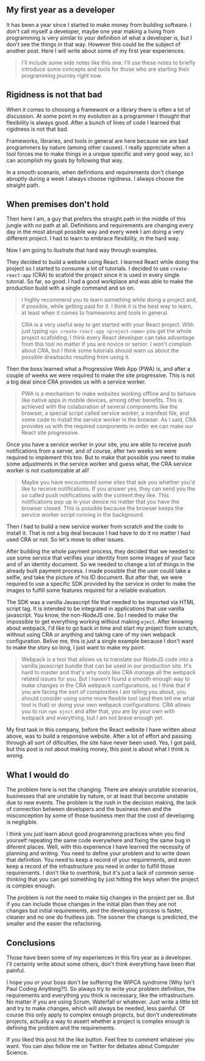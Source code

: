 ## My first year as a developer

It has been a year since I started to make money from building software. I don't call myself a developer, maybe one year making a living from programming is very similar to your definition of what a developer is, but I don't see the things in that way. However this could be the subject of another post. Here I will write about some of my first year experiences.

>I'll include some side notes like this one. I'll use these notes to briefly introduce some concepts and tools for those who are starting their programming journey right now.

## Rigidness is not that bad

When it comes to choosing a framework or a library there is often a lot of discussion. At some point in my evolution as a programmer I thought that flexibility is always good. After a bunch of lines of code I learned that rigidness is not that bad.

Frameworks, libraries, and tools in general are here because we are bad programmers by nature (among other causes). I really appreciate when a tool forces me to make things in a unique specific and very good way, so I can acomplish my goals by following that way.

In a smooth scenario, when definitions and requirements don't change abruptly during a week I always choose rigidness. I always choose the straight path.


## When premises don't hold

Then here I am, a guy that prefers the straight path in the middle of this jungle with no path at all. Definitions and requirements are changing every day in the most abrupt possible way and every week I am doing a very different project. I had to learn to embrace flexibility, in the hard way.

Now I am going to ilustrate that hard way through examples.

They decided to build a website using React. I learned React while doing the project so I started to consume a lot of tutorials. I decided to use ```create-react-app``` (CRA) to scafold the project since it is used in every single tutorial. So far, so good. I had a good workplace and was able to make the production build with a single command and so on.

>I highly recommend you to learn something while doing a project and, if possible, while getting paid for it. I think it is the best way to learn, at least when it comes to frameworks and tools in general.

>CRA is a very useful way to get started with your React project. With just typing ```npx create-react-app <project-name>``` you get the whole project scafolding. I think every React developer can take advantage from this tool no matter if you are novice or senior. I won't complain about CRA, but I think some tutorials should warn us about the possible drawbacks resulting from using it.

Then the boss learned what a Progressive Web App (PWA) is, and after a couple of weeks we were required to make the site progressive. This is not a big deal since CRA provides us with a service worker.

>PWA is a mechanism to make websites working offline and to behave like native apps in mobile devices, among other benefits. This is achieved with the colaboration of several components like the browser, a special script called service worker, a manifest file, and some code to install the service worker in the browser. As I said, CRA provides us with the required components in order we can make our React site progressive.

Once you have a service worker in your site, you are able to receive push notifications from a server, and of course, after two weeks we were required to implement this too. But to make that possible you need to make some adjustments in the service worker and guess what, the CRA service worker is not customizable at all!

>Maybe you have encountered some sites that ask you whether you'd like to receive notifications. If you answer yes, they can send you the so called push notifications with the content they like. This notifications pop up in your device no matter that you have the browser closed. This is possible because the browser keeps the service worker script running in the background.

Then I had to build a new service worker from scratch and the code to install it. That is not a big deal because I had have to do it no matter I had used CRA or not. So let's move to other issues.

After building the whole payment process, they decided that we needed to use some service that verifies your identity from some images of your face and of an identity document. So we needed to change a lot of things in the already built payment process. I made possible that the user could take a selfie, and take the picture of his ID document. But after that, we were required to use a specific SDK provided by the service in order to make the images to fulfill some features required for a reliable evaluation.

The SDK was a vanilla Javascript file that needed to be imported via HTML script tag. It is intended to be integrated in applications that use vanilla javascript. You know, the non-NodeJS one. So I needed to make the impossible to get everything working without making ```eject```. After knowing about webpack, I'd like to go back in time and start my project from scratch, without using CRA or anything and taking care of my own webpack configuration. Belive me, this is just a single example because I don't want to make the story so long, I just want to make my point.

>Webpack is a tool that allows us to translate our NodeJS code into a vanilla javascript bundle that can be used in our production site. It's hard to master and that's why tools like CRA manage all the webpack related issues for you. But I haven't found a smooth enough way to make changes in the CRA webpack configurations, so I think that if you are facing the sort of complexities I am telling you about, you should consider using some more flexible tool (and then tell me what tool is that) or doing your own webpack configurations. CRA allows you to run ```npm eject``` and after that, you are by your own with webpack and everything, but I am not brave enough yet.

My first task in this company, before the React website I have written about above, was to build a responsive website. After a lot of effort and passing through all sort of dificulties, the site have never been used. Yes, I got paid, but this post is not about making money, this post is about what I think is wrong.

## What I would do

The problem here is not the changing. There are always unstable scenarios, businesses that are unstable by nature, or at least that become unstable due to new events. The problem is the rush in the decision making, the lack of connection between developers and the business men and the misconception by some of those business men that the cost of developing is negligible.

I think you just learn about good programming practices when you find yourself repeating the same code everywhere and fixing the same bug in diferent places. Well, with this experience I have learned the necessity of planning and writing. You need to define your problem and to write down that definition. You need to keep a record of your requirements, and even keep a record of the infrastructure you need in order to fulfill those requirements.  I don't like to overthink, but it's just a lack of common sense thinking that you can get something by just hitting the keys when the project is complex enough.

The problem is not the need to make big changes in the project per se. But if you can include those changes in the initial plan then they are not changes but initial requirements, and the developing process is faster, cleaner and no one do fruitless job. The sooner the change is predicted, the smaller and the easier the refactoring.

## Conclusions

Those have been some of my experiences in this firs year as a developer. I'll certainly write about some others, don't think everything have been that painful.

I hope you or your boss don't be suffering the WIPCA syndrome (Why Isn't Paul Coding Anything?!). So always try to write your problem definition, the requirements and everything you think is necessary, like the infrastructure. No matter if you are using Scrum, Waterfall or whatever. Just write a little bit and try to make changes, which will always be needed, less painful. Of course this only apply to complex enough projects, but don't underestimate projects, actually a way to assert whether a project is complex enough is defining the problem and the requirements.

If you liked this post hit the like button. Feel free to comment whatever you want. You can also follow me on Twitter for debates about Computer Science.